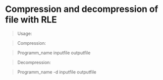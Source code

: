 # Compression and decompression of file with RLE

> Usage:

> Compression:

> Programm_name inputfile outputfile

> Decompression:

> Programm_name -d inputfile outputfile
